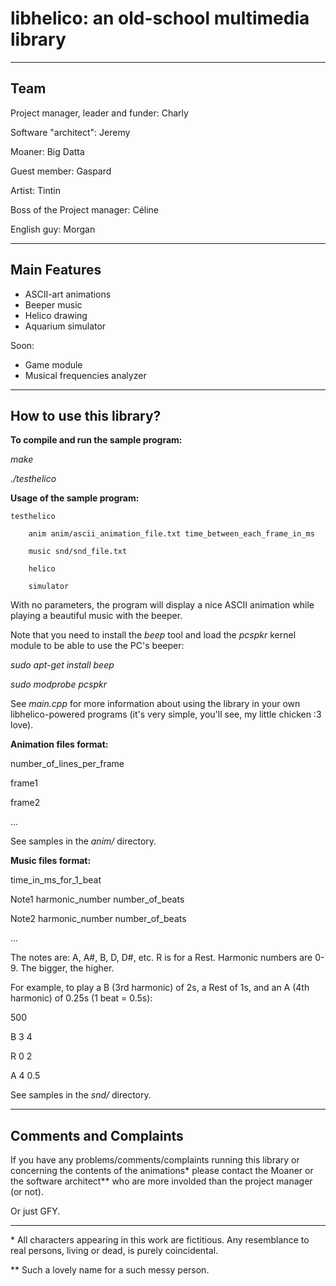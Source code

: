 # libhelico: an old-school multimedia library

-------------
Team
-------------

Project manager, leader and funder: Charly

Software "architect": Jeremy

Moaner: Big Datta

Guest member: Gaspard

Artist: Tintin

Boss of the Project manager: Céline

English guy: Morgan

-------------
Main Features
-------------

* ASCII-art animations
* Beeper music
* Helico drawing
* Aquarium simulator

Soon:

* Game module
* Musical frequencies analyzer

-------------
How to use this library?
-------------

**To compile and run the sample program:**

*make*

*./testhelico*


**Usage of the sample program:**

    testhelico
    
        anim anim/ascii_animation_file.txt time_between_each_frame_in_ms
    
        music snd/snd_file.txt

        helico

        simulator
        
        
With no parameters, the program will display a nice ASCII animation while playing a beautiful music with the beeper.


Note that you need to install the *beep* tool and load the *pcspkr* kernel module to be able to use the PC's beeper:

*sudo apt-get install beep*

*sudo modprobe pcspkr*


See *main.cpp* for more information about using the library in your own libhelico-powered programs (it's very simple, you'll see, my little chicken :3 love).


**Animation files format:**

number_of_lines_per_frame

frame1

frame2

...

See samples in the *anim/* directory.


**Music files format:**

time_in_ms_for_1_beat

Note1 harmonic_number number_of_beats

Note2 harmonic_number number_of_beats

...

The notes are: A, A#, B, D, D#, etc. R is for a Rest.
Harmonic numbers are 0-9. The bigger, the higher.

For example, to play a B (3rd harmonic) of 2s, a Rest of 1s, and an A (4th harmonic) of 0.25s (1 beat = 0.5s):

500

B 3 4

R 0 2

A 4 0.5


See samples in the *snd/* directory.



-------------
Comments and Complaints
-------------

If you have any problems/comments/complaints running this library or concerning the contents of the animations\* please contact the Moaner or the software architect\*\* who are more involded than the project manager (or not).

Or just GFY.

-------------

\* All characters appearing in this work are fictitious. Any resemblance to real persons, living or dead, is purely coincidental.

\*\* Such a lovely name for a such messy person.


